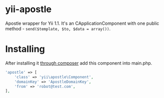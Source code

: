 # yii-apostle

Apostle wrapper for Yii 1.1. It's an CApplicationComponent with one public method - `send($template, $to, $data = array())`.

# Installing

After installing it [through composer](https://packagist.org/packages/urmaul/yii-apostle) add this component into main.php.

```php
'apostle' => [
	'class' => 'yii\apostle\Component',
	'domainKey' => 'ApostleDomainKey',
	'from' => 'robot@test.com',
],
```
